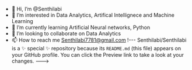 - 👋 Hi, I’m @Senthilabi
- 👀 I’m interested in Data Analytics, Artifical Intellignece and Machine Learning 
- 🌱 I’m currently learning Artificial Neural networks, Python 
- 💞️ I’m looking to collaborate on Data Analytics
- 📫 How to reach me Senthilabi7781@gmail.com
!---
Senthilabi/Senthilabi is a ✨ special ✨ repository because its `README.md` (this file) appears on your GitHub profile.
You can click the Preview link to take a look at your changes.
--->
